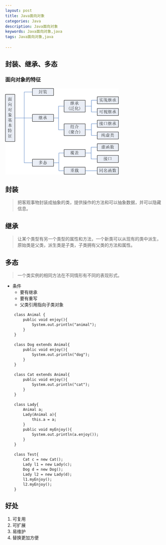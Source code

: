 ```yaml
---
layout: post
title: Java面向对象
categories: Java
description: Java面向对象
keywords: Java面向对象,java
tags: Java面向对象,java

---
```


## 封装、继承、多态

### 面向对象的特征

![activity](/assets/images/java/oop.png)

## 封装

> 把客观事物封装成抽象的类，提供操作的方法和可以抽象数据，并可以隐藏信息。

## 继承

> 让某个类型有另一个类型的属性和方法，一个新类可以从现有的类中派生，原始类是父类，派生类是子类，子类拥有父类的方法和属性。

## 多态

> 一个类实例的相同方法在不同情形有不同的表现形式。

- 条件
	- 要有继承
	- 要有重写
	- 父类引用指向子类对象

```
	class Animal {
		public void enjoy(){
			System.out.println("animal");
		}
	}
	
	class Dog extends Animal{
		public void enjoy(){
			System.out.println("dog");
		}
	}
	
	class Cat extends Animal{
		public void enjoy(){
			System.out.println("cat");
		}
	}
	
	class Lady{
		Animal a;
		Lady(Animal a){
			this.a = a;
		}
		public void myEnjoy(){
			System.out.println(a.enjoy());
		}
	}
	
	class Test{
		Cat c = new Cat();
		Lady l1 = new Lady(c);
		Dog d = new Dog();
		Lady l2 = new Lady(d);
		l1.myEnjoy();
		l2.myEnjoy();
	}

```


## 好处

1. 可复用
2. 可扩展
3. 易维护
4. 替换更加方便

